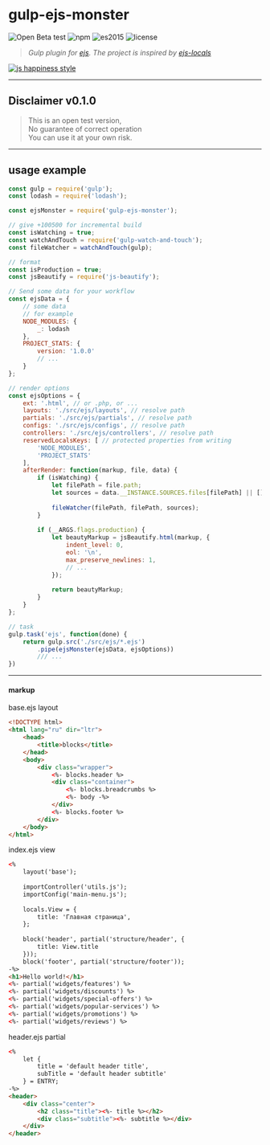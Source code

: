 # gulp-ejs-monster

![Open Beta test](https://img.shields.io/badge/status-OBT-red.svg)
![npm](https://img.shields.io/badge/node-6.3.1-yellow.svg)
![es2015](https://img.shields.io/badge/ECMAScript-2015_(ES6)-blue.svg)
![license](https://img.shields.io/badge/License-MIT-orange.svg)

> _Gulp plugin for [ejs](http://ejs.co/). The project is inspired by [ejs-locals](https://github.com/RandomEtc/ejs-locals)_

[![js happiness style](https://cdn.rawgit.com/JedWatson/happiness/master/badge.svg)](https://github.com/JedWatson/happiness)



---

## Disclaimer v0.1.0

> This is an open test version,  
> No guarantee of correct operation  
> You can use it at your own risk.

---

## usage example

```js
const gulp = require('gulp');
const lodash = require('lodash');

const ejsMonster = require('gulp-ejs-monster');

// give +100500 for incremental build
const isWatching = true;
const watchAndTouch = require('gulp-watch-and-touch'); 
const fileWatcher = watchAndTouch(gulp);

// format
const isProduction = true;
const jsBeautify = require('js-beautify');

// Send some data for your workflow
const ejsData = {
    // some data
    // for example
    NODE_MODULES: {
        _: lodash
    },
    PROJECT_STATS: {
        version: '1.0.0'
        // ...
    }
};

// render options
const ejsOptions = {
    ext: '.html', // or .php, or ...
    layouts: './src/ejs/layouts', // resolve path
    partials: './src/ejs/partials', // resolve path
    configs: './src/ejs/configs', // resolve path
    controllers: './src/ejs/controllers', // resolve path
    reservedLocalsKeys: [ // protected properties from writing
        'NODE_MODULES',
        'PROJECT_STATS'
    ],
    afterRender: function(markup, file, data) {
        if (isWatching) {
        	let filePath = file.path;
			let sources = data.__INSTANCE.SOURCES.files[filePath] || [];
			
            fileWatcher(filePath, filePath, sources);
        }
        
        if (__ARGS.flags.production) {
        	let beautyMarkup = jsBeautify.html(markup, {
        		indent_level: 0,
                eol: '\n',
                max_preserve_newlines: 1,
                // ...
        	});
        	
        	return beautyMarkup;
        }
    }
};

// task
gulp.task('ejs', function(done) {
    return gulp.src('./src/ejs/*.ejs')
        .pipe(ejsMonster(ejsData, ejsOptions))
        /// ...
})
```


--- 

#### markup

base.ejs layout

```html
<!DOCTYPE html>
<html lang="ru" dir="ltr">
    <head>
        <title>blocks</title>
    </head>
    <body>
        <div class="wrapper">
            <%- blocks.header %>
            <div class="container">
                <%- blocks.breadcrumbs %>
                <%- body -%>
            </div>
            <%- blocks.footer %>
        </div>
    </body>
</html>
```

index.ejs view

```html
<%
    layout('base');
    
    importController('utils.js');
    importConfig('main-menu.js'); 
    
    locals.View = {
        title: 'Главная страница',
    };
    
    block('header', partial('structure/header', {
    	title: View.title
    }));
    block('footer', partial('structure/footer'));
-%>
<h1>Hello world!</h1>
<%- partial('widgets/features') %> 
<%- partial('widgets/discounts') %> 
<%- partial('widgets/special-offers') %> 
<%- partial('widgets/popular-services') %>  
<%- partial('widgets/promotions') %> 
<%- partial('widgets/reviews') %> 
```

header.ejs partial

```html
<%
    let {
        title = 'default header title',
        subTitle = 'default header subtitle'
    } = ENTRY;
-%>
<header>
    <div class="center">
        <h2 class="title"><%- title %></h2>
        <div class="subtitle"><%- subtitle %></div>
    </div>
</header>
```



